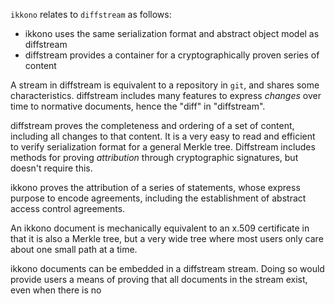 
`ikkono` relates to `diffstream` as follows:

- ikkono uses the same serialization format and abstract object model as diffstream
- diffstream provides a container for a cryptographically proven series of content

A stream in diffstream is equivalent to a repository in `git`, and shares some characteristics. diffstream includes many features to express *changes* over time to normative documents, hence the "diff" in "diffstream". 

diffstream proves the completeness and ordering of a set of content, including all changes to that content. It is a very easy to read and efficient to verify serialization format for a general Merkle tree. Diffstream includes methods for proving *attribution* through cryptographic signatures, but doesn't require this. 

ikkono proves the attribution of a series of statements, whose express purpose to encode agreements, including the establishment of abstract access control agreements.

An ikkono document is mechanically equivalent to an x.509 certificate in that it is also a Merkle tree, but a very wide tree where most users only care about one small path at a time.

ikkono documents can be embedded in a diffstream stream. Doing so would provide users a means of proving that all documents in the stream exist, even when there is no 
